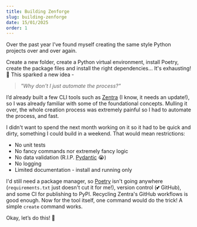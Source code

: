 ```yaml
---
title: Building Zenforge
slug: building-zenforge
date: 15/01/2025
order: 1
---
```

Over the past year I’ve found myself creating the same style Python projects over and over again.

Create a new folder, create a Python virtual environment, install Poetry, create the package files and install the right dependencies… It's exhausting! 🥱
This sparked a new idea -

> *"Why don't I just automate the process?"*

I’d already built a few CLI tools such as [Zentra](https://github.com/Achronus/Zentra) (I know, it needs an update!), so I was already familiar with some of the foundational concepts. Mulling it over, the whole creation process was extremely painful so I had to automate the process, and fast.

I didn't want to spend the next month working on it so it had to be quick and dirty, something I could build in a weekend. That would mean restrictions:

- No unit tests
- No fancy commands nor extremely fancy logic
- No data validation (R.I.P. [Pydantic](https://docs.pydantic.dev/latest/) 😭)
- No logging
- Limited documentation - install and running only

I'd still need a package manager, so [Poetry](https://python-poetry.org/) isn't going anywhere (`requirements.txt` just doesn't cut it for me!), version control (💕 GitHub), and some CI for publishing to PyPI. Recycling Zentra's GitHub workflows is good enough.
Now for the tool itself, one command would do the trick! A simple `create` command works.

Okay, let’s do this! 🚀
